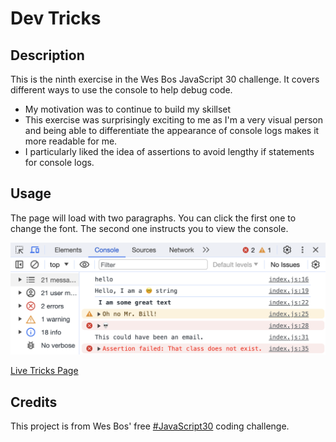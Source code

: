# Dev Tricks

## Description

This is the ninth exercise in the Wes Bos JavaScript 30 challenge. It covers different ways to use the console to help debug code.

- My motivation was to continue to build my skillset
- This exercise was surprisingly exciting to me as I'm a very visual person and being able to differentiate the appearance of console logs makes it more readable for me.
- I particularly liked the idea of assertions to avoid lengthy if statements for console logs.

## Usage

The page will load with two paragraphs. You can click the first one to change the font. The second one instructs you to view the console.

![Console Screenshot](./console_SS.png)

[Live Tricks Page](https://katemcro.github.io/devTricksJS30_09/)

## Credits

This project is from Wes Bos' free [#JavaScript30](https://javascript30.com/) coding challenge.
